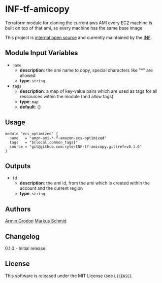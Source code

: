 # INF-tf-amicopy

Terraform module for cloning the current aws AMI
every EC2 machine is built on top of that ami, so every machine has the same base image



This project is [internal open source](https://en.wikipedia.org/wiki/Inner_source)
and currently maintained by the [INF](https://github.com/orgs/ryte/teams/inf).

## Module Input Variables

-  `name`
    -  __description__: the ami name to copy, special characters like "*" are allowed
    -  __type__: `string`
-  `tags`
    -  __description__: a map of key-value pairs which are used as tags for all ressources within the module (and allow tags)
    -  __type__: `map`
    -  __default__: {}

## Usage

```hcl
module "ecs_optimized" {
  name   = "amzn-ami-*.f-amazon-ecs-optimized"
  tags   = "${local.common_tags}"
  source = "git@github.com:ryte/INF-tf-amicopy.git?ref=v0.1.0"
}
```

## Outputs

-  `id`
    -  __description__: the ami id, from the ami which is created within the account and the current region
    -  __type__: `string`

## Authors


[Armin Grodon](https://github.com/x4121)
[Markus Schmid](https://github.com/h0raz)

## Changelog

0.1.0 - Initial release.

## License


This software is released under the MIT License (see `LICENSE`).